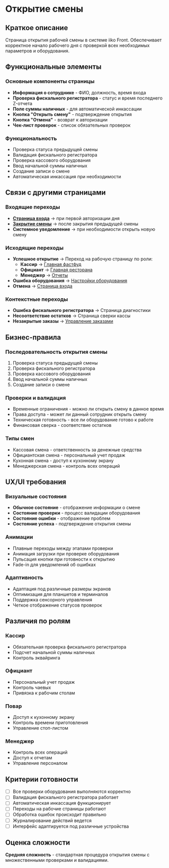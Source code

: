 # Открытие смены

## Краткое описание

Страница открытия рабочей смены в системе iiko Front. Обеспечивает корректное начало рабочего дня с проверкой всех необходимых параметров и оборудования.

## Функциональные элементы

### Основные компоненты страницы

- **Информация о сотруднике** - ФИО, должность, время входа
- **Проверка фискального регистратора** - статус и время последнего Z-отчета
- **Поле суммы наличных** - для автоматической инкассации
- **Кнопка "Открыть смену"** - подтверждение открытия
- **Кнопка "Отмена"** - возврат к авторизации
- **Чек-лист проверок** - список обязательных проверок

### Функциональность

- Проверка статуса предыдущей смены
- Валидация фискального регистратора
- Проверка кассового оборудования
- Ввод начальной суммы наличных
- Создание записи о смене
- Автоматическая инкассация при необходимости

## Связи с другими страницами

### Входящие переходы

- **[Страница входа](./login.md)** → при первой авторизации дня
- **[Закрытие смены](./shift-close.md)** → после закрытия предыдущей смены
- **Системное уведомление** → при необходимости открыть новую смену

### Исходящие переходы

- **Успешное открытие** → Переход на рабочую страницу по роли:
    - **Кассир** → [Главная фастфуд](./fastfood-main.md)
    - **Официант** → [Главная ресторана](./restaurant-main.md)
    - **Менеджер** → [Отчеты](./reports.md)
- **Ошибка оборудования** → [Настройки оборудования](./equipment-settings.md)
- **Отмена** → [Страница входа](./login.md)

### Контекстные переходы

- **Ошибка фискального регистратора** → Страница диагностики
- **Несоответствие остатков** → Страница сверки кассы
- **Незакрытые заказы** → [Управление заказами](./order-management.md)

## Бизнес-правила

### Последовательность открытия смены

1. Проверка статуса предыдущей смены
2. Проверка фискального регистратора
3. Проверка кассового оборудования
4. Ввод начальной суммы наличных
5. Создание записи о смене

### Проверки и валидация

- Временные ограничения - можно ли открыть смену в данное время
- Права доступа - может ли данный сотрудник открыть смену
- Техническая готовность - все ли оборудование готово к работе
- Финансовая сверка - соответствие остатков

### Типы смен

- Кассовая смена - ответственность за денежные средства
- Официантская смена - персональный учет продаж
- Кухонная смена - доступ к кухонному экрану
- Менеджерская смена - контроль всех операций

## UX/UI требования

### Визуальные состояния

- **Обычное состояние** - отображение информации о смене
- **Состояние проверки** - процесс валидации оборудования
- **Состояние ошибки** - отображение проблем
- **Состояние успеха** - подтверждение открытия смены

### Анимации

- Плавные переходы между этапами проверки
- Анимация загрузки при проверке оборудования
- Пульсация кнопки при готовности к открытию
- Fade-in для уведомлений об ошибках

### Адаптивность

- Адаптация под различные размеры экранов
- Оптимизация для планшетов и терминалов
- Поддержка сенсорного управления
- Четкое отображение статусов проверок

## Различия по ролям

### Кассир

- Обязательная проверка фискального регистратора
- Подсчет начальной суммы наличных
- Контроль эквайринга

### Официант

- Персональный учет продаж
- Контроль чаевых
- Привязка к рабочим столам

### Повар

- Доступ к кухонному экрану
- Контроль времени приготовления
- Управление стоп-листом

### Менеджер

- Контроль всех операций
- Доступ к отчетам
- Управление персоналом

## Критерии готовности

- [ ] Все проверки оборудования выполняются корректно
- [ ] Валидация фискального регистратора работает
- [ ] Автоматическая инкассация функционирует
- [ ] Переходы на рабочие страницы работают
- [ ] Обработка ошибок происходит правильно
- [ ] Журналирование действий ведется
- [ ] Интерфейс адаптируется под различные устройства

## Оценка сложности

**Средняя сложность** - стандартная процедура открытия смены с множественными проверками и валидациями.
